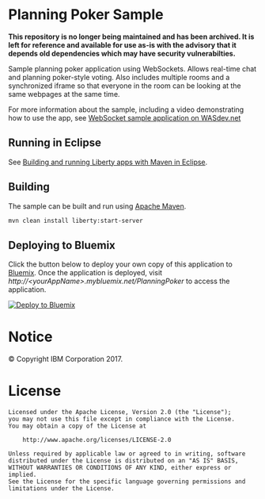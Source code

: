 Planning Poker Sample
=====================

**This repository is no longer being maintained and has been archived. It is left for reference and available for use as-is with the advisory that it depends old dependencies which may have security vulnerabilties.**

Sample planning poker application using WebSockets. Allows real-time chat and planning poker-style voting. Also includes multiple rooms and a synchronized iframe so that everyone in the room can be looking at the same webpages at the same time.

For more information about the sample, including a video demonstrating how to use the app, see [WebSocket sample application on WASdev.net](https://developer.ibm.com/wasdev/blog/2014/12/17/websocket-sample-application/)

## Running in Eclipse

See [Building and running Liberty apps with Maven in Eclipse](https://developer.ibm.com/wasdev/docs/building-liberty-apps-maven-in-eclipse/).


## Building

The sample can be built and run using [Apache Maven](http://maven.apache.org/).

```bash
mvn clean install liberty:start-server
```

## Deploying to Bluemix

Click the button below to deploy your own copy of this application to [Bluemix](https://bluemix.net). Once the application is deployed, visit *http://&lt;yourAppName&gt;.mybluemix.net/PlanningPoker* to access the application. 

[![Deploy to Bluemix](https://bluemix.net/deploy/button.png)](https://bluemix.net/deploy?repository=https://github.com/WASdev/sample.planningpoker.git)

# Notice

© Copyright IBM Corporation 2017.

# License

```text
Licensed under the Apache License, Version 2.0 (the "License");
you may not use this file except in compliance with the License.
You may obtain a copy of the License at

    http://www.apache.org/licenses/LICENSE-2.0

Unless required by applicable law or agreed to in writing, software
distributed under the License is distributed on an "AS IS" BASIS,
WITHOUT WARRANTIES OR CONDITIONS OF ANY KIND, either express or implied.
See the License for the specific language governing permissions and
limitations under the License.
````
